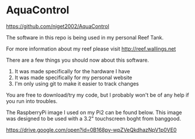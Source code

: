 # AquaControl

https://github.com/niget2002/AquaControl

The software in this repo is being used in my personal Reef Tank.

For more information about my reef please visit http://reef.wallings.net

There are a few things you should now about this software.

1) It was made specifically for the hardware I have
2) It was made specifically for my personal website
3) I'm only using git to make it easier to track changes

You are free to download/try my code, but I probably won't be of any help if you run into troubles.

The RaspberryPi image I used on my Pi2 can be found below. This image was designed to be used with
a 3.2" touchscreen boght from banggood.

https://drive.google.com/open?id=0B168py-wpZVeQkdhazNpV1p0VE0

